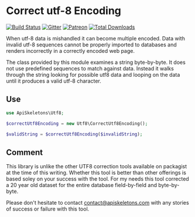 Correct utf-8 Encoding
======================

[![Build Status](https://travis-ci.org/API-Skeletons/correct-utf8-encoding.svg)](https://travis-ci.org/API-Skeletons/correct-utf8-encoding)
[![Gitter](https://badges.gitter.im/api-skeletons/open-source.svg)](https://gitter.im/api-skeletons/open-source)
[![Patreon](https://img.shields.io/badge/patreon-donate-yellow.svg)](https://www.patreon.com/apiskeletons)
[![Total Downloads](https://poser.pugx.org/api-skeletons/correct-utf8-encoding/downloads)](https://packagist.org/packages/api-skeletons/correct-utf8-encoding)


When utf-8 data is mishandled it can become multiple encoded.  Data with invalid utf-8 sequences cannot be properly imported to databases and renders incorrectly in a correctly encoded web page.

The class provided by this module examines a string byte-by-byte.  It does not use predefined sequences to match against data.  Instead it walks through the string looking for possible utf8 data and looping on the data until it produces a valid utf-8 character.


Use
---

```php
use ApiSkeletons\Utf8;

$correctUtf8Encoding = new Utf8\CorrectUtf8Encoding();

$validString = $correctUtf8Encoding($invalidString);
```

Comment
-------

This library is unlike the other UTF8 correction tools available on packagist
at the time of this writing.  Whether this tool is better than other offerings is based soley on your success with the tool.  For my needs this tool corrected a 20 year old dataset for the entire database field-by-field and byte-by-byte.

Please don't hesitate to contact <contact@apiskeletons.com> with any stories of success or failure with this tool.
